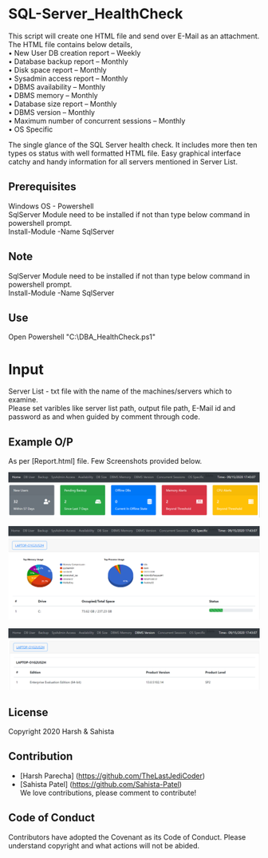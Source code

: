 # SQL-Server_HealthCheck
This script will create one HTML file and send over E-Mail as an attachment. The HTML file contains below details,<br>
    •	New User DB creation report – Weekly<br>
    •	Database backup report – Monthly<br>
    •	Disk space report – Monthly<br>
    •	Sysadmin access report – Monthly<br>
    •	DBMS availability – Monthly<br>
    •	DBMS memory – Monthly<br>
    •	Database size report – Monthly<br>
    •	DBMS version – Monthly<br>
    •	Maximum number of concurrent sessions – Monthly<br>
    •	OS Specific<br>
 
The single glance of the SQL Server health check. It includes more then ten types os status with well formatted HTML file. Easy graphical interface catchy and handy information for all servers mentioned in Server List.
    
## Prerequisites

Windows OS - Powershell<br>
SqlServer Module need to be installed if not than type below command in powershell prompt.<br>
Install-Module -Name SqlServer

## Note

SqlServer Module need to be installed if not than type below command in powershell prompt.<br>
Install-Module -Name SqlServer

## Use

Open Powershell
"C:\DBA_HealthCheck.ps1"


# Input
Server List - txt file with the name of the machines/servers which to examine.<br>
Please set varibles like server list path, output file path, E-Mail id and password as and when guided by comment through code.

## Example O/P

As per [Report.html] file.
Few Screenshots provided below.<br>

![alt text](https://github.com/Sahista-Patel/SQL-Server_HealthCheck/blob/Powershell/healthcheck_1.PNG)<br>

![alt text](https://github.com/Sahista-Patel/SQL-Server_HealthCheck/blob/Powershell/healthcheck_2.PNG)<br>

![alt text](https://github.com/Sahista-Patel/SQL-Server_HealthCheck/blob/Powershell/healthcheck_3.PNG)

## License

Copyright 2020 Harsh & Sahista

## Contribution

* [Harsh Parecha] (https://github.com/TheLastJediCoder)
* [Sahista Patel] (https://github.com/Sahista-Patel)<br>
We love contributions, please comment to contribute!

## Code of Conduct

Contributors have adopted the Covenant as its Code of Conduct. Please understand copyright and what actions will not be abided.
